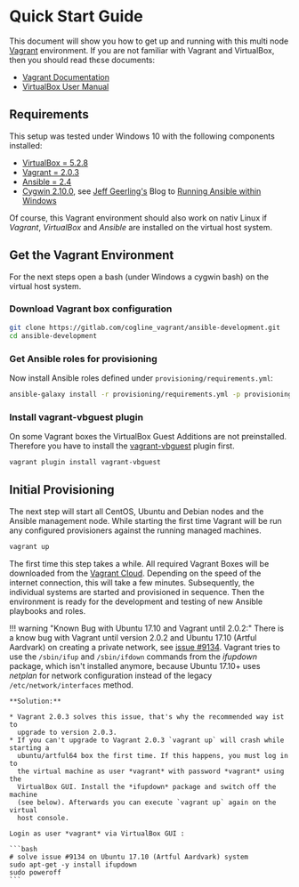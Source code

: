 # Quick Start Guide

This document will show you how to get up and running with this multi node
[Vagrant](https://www.vagrantup.com/ "Vagrant") environment. If you are not
familiar with Vagrant and  VirtualBox, then you should read thєse documents:

* [Vagrant Documentation](https://www.vagrantup.com/docs/index.html "Vagrant Documentation")
* [VirtualBox User Manual](https://www.virtualbox.org/manual/ "VirtualBox User Manual")


## Requirements

This setup was tested under Windows 10 with the following components installed:

* [VirtualBox = 5.2.8](https://www.virtualbox.org/)
* [Vagrant = 2.0.3](https://www.vagrantup.com/)
* [Ansible = 2.4](http://docs.ansible.com/ansible/)
* [Cygwin 2.10.0](https://www.cygwin.com/), see [Jeff Geerling's](https://www.jeffgeerling.com/) Blog to [Running Ansible within Windows](http://www.jeffgeerling.com/blog/running-ansible-within-windows)

Of course, this Vagrant environment should also work on nativ Linux if
*Vagrant*, *VirtualBox* and *Ansible* are installed on the virtual host system.


## Get the Vagrant Environment

For the next steps open a bash (under Windows a cygwin bash) on the virtual host system.

### Download Vagrant box configuration

```bash
git clone https://gitlab.com/cogline_vagrant/ansible-development.git
cd ansible-development
```

### Get Ansible roles for provisioning

Now install Ansible roles defined under `provisioning/requirements.yml`:

```bash
ansible-galaxy install -r provisioning/requirements.yml -p provisioning/roles
```

### Install vagrant-vbguest plugin

On some Vagrant boxes the VirtualBox Guest Additions are not preinstalled.
Therefore you have to install the
[vagrant-vbguest](https://github.com/dotless-de/vagrant-vbguest "vagrant-vbguest")
plugin first.

```bash
vagrant plugin install vagrant-vbguest
```

## Initial Provisioning

The next step will start all CentOS, Ubuntu and Debian nodes and the Ansible
management node. While starting the first time Vagrant will be run any
configured provisioners against the running managed machines.

```bash
vagrant up
```

The first time this step takes a while. All required Vagrant Boxes will be
downloaded from the [Vagrant Cloud](https://app.vagrantup.com/boxes/search "Vagrant Cloud").
Depending on the speed of the internet connection, this will take a few minutes.
Subsequently, the individual systems are started and provisioned in sequence.
Then the environment is ready for the development and testing of new Ansible
playbooks and roles.


!!! warning "Known Bug with Ubuntu 17.10 and Vagrant until 2.0.2:"
    There is a know bug with Vagrant until version 2.0.2 and Ubuntu 17.10
    (Artful Aardvark) on creating a private network, see
    [issue #9134](https://github.com/hashicorp/vagrant/issues/9134). Vagrant
    tries to use the `/sbin/ifup` and `/sbin/ifdown` commands from the
    *ifupdown* package, which isn't installed anymore, because Ubuntu 17.10+
    uses *netplan* for network configuration instead of the legacy
    `/etc/network/interfaces` method.

    **Solution:**

    * Vagrant 2.0.3 solves this issue, that's why the recommended way ist to
      upgrade to version 2.0.3.
    * If you can't upgrade to Vagrant 2.0.3 `vagrant up` will crash while starting a
      ubuntu/artful64 box the first time. If this happens, you must log in to
      the virtual machine as user *vagrant* with password *vagrant* using the
      VirtualBox GUI. Install the *ifupdown* package and switch off the machine
      (see below). Afterwards you can execute `vagrant up` again on the virtual
      host console.

    Login as user *vagrant* via VirtualBox GUI :
    
    ```bash
    # solve issue #9134 on Ubuntu 17.10 (Artful Aardvark) system
    sudo apt-get -y install ifupdown
    sudo poweroff
    ```

